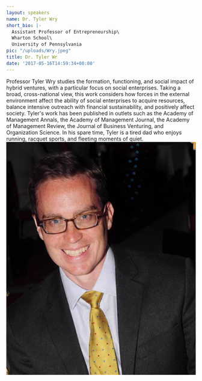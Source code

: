 ```yaml
---
layout: speakers
name: Dr. Tyler Wry
short_bio: |-
  Assistant Professor of Entrepreneurship\
  Wharton School\
  University of Pennsylvania
pic: "/uploads/Wry.jpeg"
title: Dr. Tyler Wr
date: '2017-05-16T14:59:34+00:00'
---
```

Professor Tyler Wry studies the formation, functioning, and social impact of hybrid ventures, with a particular focus on social enterprises. Taking a broad, cross-national view, this work considers how forces in the external environment affect the ability of social enterprises to acquire resources, balance intensive outreach with financial sustainability, and positively affect society. Tyler's work has been published in outlets such as the Academy of Management Annals, the Academy of Management Journal, the Academy of Management Review, the Journal of Business Venturing, and Organization Science. In his spare time, Tyler is a tired dad who enjoys running, racquet sports, and fleeting moments of quiet.![](/uploads/Wry.jpeg)